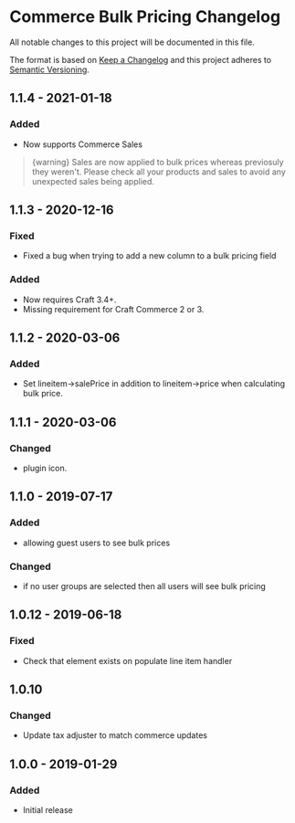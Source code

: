 # Commerce Bulk Pricing Changelog

All notable changes to this project will be documented in this file.

The format is based on [Keep a Changelog](http://keepachangelog.com/) and this project adheres to [Semantic Versioning](http://semver.org/).

## 1.1.4 - 2021-01-18

### Added

-   Now supports Commerce Sales
>   {warning} Sales are now applied to bulk prices whereas previosuly they weren't. Please check all your products and sales to avoid any unexpected sales being applied.

## 1.1.3 - 2020-12-16

### Fixed

-   Fixed a bug when trying to add a new column to a bulk pricing field

### Added

- Now requires Craft 3.4+.
- Missing requirement for Craft Commerce 2 or 3.

## 1.1.2 - 2020-03-06

### Added

-   Set lineitem->salePrice in addition to lineitem->price when calculating bulk price.

## 1.1.1 - 2020-03-06

### Changed

-   plugin icon.

## 1.1.0 - 2019-07-17

### Added

-   allowing guest users to see bulk prices

### Changed

-   if no user groups are selected then all users will see bulk pricing

## 1.0.12 - 2019-06-18

### Fixed

-   Check that element exists on populate line item handler

## 1.0.10

### Changed

-   Update tax adjuster to match commerce updates

## 1.0.0 - 2019-01-29

### Added

-   Initial release
